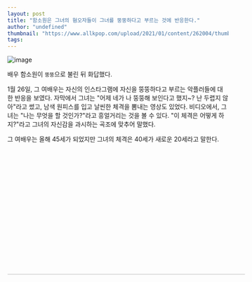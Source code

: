 ```yaml
---
layout: post
title: "함소원은 그녀의 혐오자들이 그녀를 뚱뚱하다고 부르는 것에 반응한다."
author: "undefined"
thumbnail: "https://www.allkpop.com/upload/2021/01/content/262004/thumb/1611709482-0000282884-001-20210127061013745.jpg"
tags: 
---
```



![image](https://www.allkpop.com/upload/2021/01/content/262004/1611709482-0000282884-001-20210127061013745.jpg)

배우 함소원이 `뚱뚱`으로 불린 뒤 화답했다.

1월 26일, 그 여배우는 자신의 인스타그램에 자신을 뚱뚱하다고 부르는 악플러들에 대한 반응을 보였다. 자막에서 그녀는 "어제 네가 나 뚱뚱해 보인다고 했지~? 난 두렵지 않아"라고 썼고, 남색 원피스를 입고 날씬한 체격을 뽐내는 영상도 있었다. 비디오에서, 그녀는 "나는 무엇을 할 것인가?"라고 흥얼거리는 것을 볼 수 있다. "이 체격은 어떻게 하지?"라고 그녀의 자신감을 과시하는 곡조에 맞추어 말했다.

그 여배우는 올해 45세가 되었지만 그녀의 체격은 40세가 새로운 20세라고 말한다.


<div class="video_wrapper" style="padding-top: 56.25%;">
    <iframe class="instagram-media" id="instagram-embed-0" src="https://www.instagram.com/p/CKflC-YFEYW/embed/captioned/?cr=1&amp;v=13&amp;wp=1080&amp;rd=https%3A%2F%2Fwww.allkpop.com&amp;rp=%2Farticle%2F2021%2F01%2Fham-so-won-responds-to-her-haters-calling-her-fat#%7B%22ci%22%3A0%2C%22os%22%3A2493.6199999647215%2C%22ls%22%3A2145.894999965094%2C%22le%22%3A2471.140000037849%7D" allowtransparency="true" allowfullscreen="true" frameborder="0" height="0" data-instgrm-payload-id="instagram-media-payload-0" scrolling="no" style="background: white; max-width: 540px; width: calc(100% - 2px); border-radius: 3px; border: 1px solid rgb(219, 219, 219); box-shadow: none; display: block; margin: 0px; min-width: 326px; padding: 0px; position: absolute;"></iframe>
</div>
